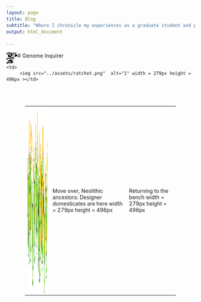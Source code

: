 ```yaml
---
layout: page
title: Blog
subtitle: "Where I chronicle my experiences as a graduate student and practice my science communication skills"
output: html_document

---
```


<img align="left" width="30" height="30" src="../assets/logo.png" alt="Genome Inquirer">
# Genome Inquirer
&nbsp;  
&nbsp;  
&nbsp;  

<table style="padding:50px" border=0>
  <tr>
    <td> 
         <img src="../assets/denovo.png"  alt="1" width = 279px height = 496px ></td>
      
 <td>Move over, Neolithic ancestors: Designer domesticates are here width = 279px height = 496px</td>
 
    <td> 
         <img src="../assets/ratchet.png"  alt="1" width = 279px height = 496px ></td>
      
 <td>Returning to the bench width = 279px height = 496px</td>
 
  </tr>
</table>